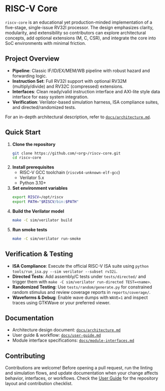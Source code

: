 # RISC-V Core

`riscv-core` is an educational yet production-minded implementation of a five-stage, single-issue RV32I processor. The design emphasizes clarity, modularity, and extensibility so contributors can explore architectural concepts, add optional extensions (M, C, CSR), and integrate the core into SoC environments with minimal friction.

## Project Overview

- **Pipeline**: Classic IF/ID/EX/MEM/WB pipeline with robust hazard and forwarding logic.
- **Instruction Set**: Full RV32I support with optional RV32M (multiply/divide) and RV32C (compressed) extensions.
- **Interfaces**: Clean ready/valid instruction interface and AXI-lite style data interface for easy system integration.
- **Verification**: Verilator-based simulation harness, ISA compliance suites, and directed/randomized tests.

For an in-depth architectural description, refer to [`docs/architecture.md`](docs/architecture.md).

## Quick Start

1. **Clone the repository**
   ```bash
   git clone https://github.com/<org>/riscv-core.git
   cd riscv-core
   ```
2. **Install prerequisites**
   - RISC-V GCC toolchain (`riscv64-unknown-elf-gcc`)
   - Verilator 5.x
   - Python 3.10+
3. **Set environment variables**
   ```bash
   export RISCV=/opt/riscv
   export PATH="$RISCV/bin:$PATH"
   ```
4. **Build the Verilator model**
   ```bash
   make -C sim/verilator build
   ```
5. **Run smoke tests**
   ```bash
   make -C sim/verilator run-smoke
   ```

## Verification & Testing

- **ISA Compliance**: Execute the official RISC-V ISA suite using `python tools/run_isa.py --sim verilator --subset rv32i`.
- **Directed Tests**: Add assembly/C tests under `tests/directed/` and trigger them with `make -C sim/verilator run-directed TEST=<name>`.
- **Randomized Testing**: Use `tests/random/generate.py` for constrained random stimulus and review coverage reports in `reports/coverage/`.
- **Waveforms & Debug**: Enable wave dumps with `WAVE=1` and inspect traces using GTKWave or your preferred viewer.

## Documentation

- Architecture design document: [`docs/architecture.md`](docs/architecture.md)
- User guide & workflow: [`docs/user-guide.md`](docs/user-guide.md)
- Module interface specifications: [`docs/module-interfaces.md`](docs/module-interfaces.md)

## Contributing

Contributions are welcome! Before opening a pull request, run the linting and simulation flows, and update documentation when your change affects behavior, interfaces, or workflows. Check the [User Guide](docs/user-guide.md) for the repository layout and contribution checklist.
